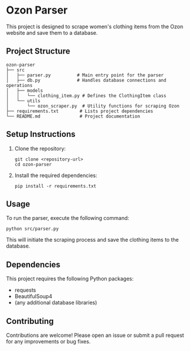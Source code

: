 # Ozon Parser

This project is designed to scrape women's clothing items from the Ozon website and save them to a database. 

## Project Structure

```
ozon-parser
├── src
│   ├── parser.py          # Main entry point for the parser
│   ├── db.py              # Handles database connections and operations
│   ├── models
│   │   └── clothing_item.py # Defines the ClothingItem class
│   └── utils
│       └── ozon_scraper.py  # Utility functions for scraping Ozon
├── requirements.txt        # Lists project dependencies
└── README.md               # Project documentation
```

## Setup Instructions

1. Clone the repository:
   ```
   git clone <repository-url>
   cd ozon-parser
   ```

2. Install the required dependencies:
   ```
   pip install -r requirements.txt
   ```

## Usage

To run the parser, execute the following command:
```
python src/parser.py
```

This will initiate the scraping process and save the clothing items to the database.

## Dependencies

This project requires the following Python packages:
- requests
- BeautifulSoup4
- (any additional database libraries)

## Contributing

Contributions are welcome! Please open an issue or submit a pull request for any improvements or bug fixes.